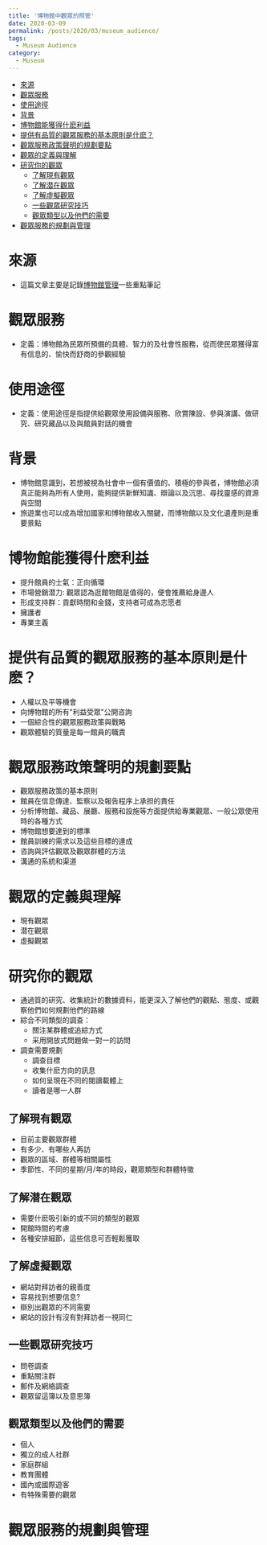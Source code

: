 ```yaml
---
title: '博物館中觀眾的照管'
date: 2020-03-09
permalink: /posts/2020/03/museum_audience/
tags:
  - Museum Audience
category:
  - Museum
---
```


- [來源](#%e4%be%86%e6%ba%90)
- [觀眾服務](#%e8%a7%80%e7%9c%be%e6%9c%8d%e5%8b%99)
- [使用途徑](#%e4%bd%bf%e7%94%a8%e9%80%94%e5%be%91)
- [背景](#%e8%83%8c%e6%99%af)
- [博物館能獲得什麽利益](#%e5%8d%9a%e7%89%a9%e9%a4%a8%e8%83%bd%e7%8d%b2%e5%be%97%e4%bb%80%e9%ba%bd%e5%88%a9%e7%9b%8a)
- [提供有品質的觀眾服務的基本原則是什麽？](#%e6%8f%90%e4%be%9b%e6%9c%89%e5%93%81%e8%b3%aa%e7%9a%84%e8%a7%80%e7%9c%be%e6%9c%8d%e5%8b%99%e7%9a%84%e5%9f%ba%e6%9c%ac%e5%8e%9f%e5%89%87%e6%98%af%e4%bb%80%e9%ba%bd)
- [觀眾服務政策聲明的規劃要點](#%e8%a7%80%e7%9c%be%e6%9c%8d%e5%8b%99%e6%94%bf%e7%ad%96%e8%81%b2%e6%98%8e%e7%9a%84%e8%a6%8f%e5%8a%83%e8%a6%81%e9%bb%9e)
- [觀眾的定義與理解](#%e8%a7%80%e7%9c%be%e7%9a%84%e5%ae%9a%e7%be%a9%e8%88%87%e7%90%86%e8%a7%a3)
- [研究你的觀眾](#%e7%a0%94%e7%a9%b6%e4%bd%a0%e7%9a%84%e8%a7%80%e7%9c%be)
  - [了解現有觀眾](#%e4%ba%86%e8%a7%a3%e7%8f%be%e6%9c%89%e8%a7%80%e7%9c%be)
  - [了解潜在觀眾](#%e4%ba%86%e8%a7%a3%e6%bd%9c%e5%9c%a8%e8%a7%80%e7%9c%be)
  - [了解虛擬觀眾](#%e4%ba%86%e8%a7%a3%e8%99%9b%e6%93%ac%e8%a7%80%e7%9c%be)
  - [一些觀眾研究技巧](#%e4%b8%80%e4%ba%9b%e8%a7%80%e7%9c%be%e7%a0%94%e7%a9%b6%e6%8a%80%e5%b7%a7)
  - [觀眾類型以及他們的需要](#%e8%a7%80%e7%9c%be%e9%a1%9e%e5%9e%8b%e4%bb%a5%e5%8f%8a%e4%bb%96%e5%80%91%e7%9a%84%e9%9c%80%e8%a6%81)
- [觀眾服務的規劃與管理](#%e8%a7%80%e7%9c%be%e6%9c%8d%e5%8b%99%e7%9a%84%e8%a6%8f%e5%8a%83%e8%88%87%e7%ae%a1%e7%90%86)
 

# 來源
- 這篇文章主要是記錄[博物館管理](https://unesdoc.unesco.org/ark:/48223/pf0000141067_chi)一些重點筆記

# 觀眾服務
- 定義：博物館為民眾所預備的具體、智力的及社會性服務，從而使民眾獲得富有信息的、愉快而舒商的參觀經驗

# 使用途徑
- 定義：使用途徑是指提供給觀眾使用設備與服務、欣賞陳設、參與演講、做研究、研究藏品以及與館員對話的機會


# 背景
- 博物館意識到，若想被視為社會中一個有價值的、積極的參與者，博物館必須真正能夠為所有人使用，能夠提供新鮮知識、辯論以及沉思、尋找靈感的資源與空間
- 旅遊業也可以成為增加國家和博物館收入關鍵，而博物館以及文化遺產則是重要景點

# 博物館能獲得什麽利益
- 提升館員的士氣：正向循環
- 市場營銷潜力: 觀眾認為逛館物館是值得的，便會推薦給身邊人
- 形成支持群：貢獻時間和金錢，支持者可成為志愿者
- 擁護者
- 專業主義

# 提供有品質的觀眾服務的基本原則是什麽？
- 人權以及平等機會
- 向博物館的所有"利益受眾"公開咨詢
- 一個綜合性的觀眾服務政策與戰略
- 觀眾體驗的質量是每一館員的職責
  
# 觀眾服務政策聲明的規劃要點
- 觀眾服務政策的基本原則
- 館員在信息傳達、監察以及報告程序上承担的責任
- 分析博物館、藏品、展廳、服務和設施等方面提供給專業觀眾、一般公眾使用時的各種方式
- 博物館想要達到的標準
- 館員訓練的需求以及這些目標的達成
- 咨詢與評估觀眾及觀眾群體的方法
- 溝通的系統和渠道

# 觀眾的定義與理解
- 現有觀眾
- 潜在觀眾
- 虛擬觀眾

# 研究你的觀眾
- 通過質的研究、收集統計的數據資料，能更深入了解他們的觀點、態度、或觀察他們如何規劃他們的路線
- 綜合不同類型的調查：
  - 關注某群體或追綜方式
  - 采用開放式問題做一對一的訪問
- 調查需要規劃 
  - 調查目標
  - 收集什麽方向的訊息
  - 如何呈現在不同的閱讀載體上
  - 讀者是哪一人群

## 了解現有觀眾
- 目前主要觀眾群體
- 有多少、有哪些人再訪
- 觀眾的區域、群體等相關屬性
- 季節性、不同的星期/月/年的時段，觀眾類型和群體特徵
  
## 了解潜在觀眾
- 需要什麽吸引新的或不同的類型的觀眾
- 開館時間的考慮
- 各種安排細節，這些信息可否輕鬆獲取

## 了解虛擬觀眾
- 網站對拜訪者的親善度 
- 容易找到想要信息?
- 辯別出觀眾的不同需要
- 網站的設計有沒有對拜訪者一視同仁
  
## 一些觀眾研究技巧
- 問卷調查
- 重點關注群
- 郵件及網絡調查
- 觀眾留這簿以及意思簿

## 觀眾類型以及他們的需要
- 個人
- 獨立的成人社群
- 家庭群組
- 教育團體
- 國內或國際遊客
- 有特殊需要的觀眾
  
# 觀眾服務的規劃與管理
